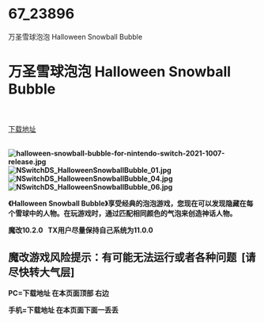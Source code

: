 # 67_23896
万圣雪球泡泡 Halloween Snowball Bubble
# 万圣雪球泡泡 Halloween Snowball Bubble
 <br/></br>
[下载地址](https://www.switch520.cc/article/23896 "下载地址")
<br/></br>

<p><strong><img title="halloween-snowball-bubble-for-nintendo-switch-2021-1007-release.jpg" src="https://www.switch520.cc/muke_img/2021_10_30_de718e18e1a12.jpg" alt="halloween-snowball-bubble-for-nintendo-switch-2021-1007-release.jpg"></strong><br>
<strong><img title="NSwitchDS_HalloweenSnowballBubble_01.jpg" src="https://www.switch520.cc/muke_img/2021_10_30_8da00bb91a17b.jpg" alt="NSwitchDS_HalloweenSnowballBubble_01.jpg"></strong><br>
<strong><img title="NSwitchDS_HalloweenSnowballBubble_04.jpg" src="https://www.switch520.cc/muke_img/2021_10_30_b2652e6c8d0ec.jpg" alt="NSwitchDS_HalloweenSnowballBubble_04.jpg"></strong><br>
<strong><img title="NSwitchDS_HalloweenSnowballBubble_06.jpg" src="https://www.switch520.cc/muke_img/2021_10_30_2ba46049600c7.jpg" alt="NSwitchDS_HalloweenSnowballBubble_06.jpg"></strong></p>
<p><strong>《Halloween Snowball Bubble》享受经典的泡泡游戏，您现在可以发现隐藏在每个雪球中的人物。在玩游戏时，通过匹配相同颜色的气泡来创造神话人物。</strong></p>
<p><strong>魔改10.2.0 &nbsp;&nbsp;TX用户尽量保持自己系统为11.0.0</strong></p>
<h2><strong>魔改游戏风险提示：有可能无法运行或者各种问题 &nbsp;[请尽快转大气层]</strong></h2>

<p><strong>PC=下载地址 在本页面顶部 右边</strong></p>
<p><strong>手机=下载地址 在本页面下面一丢丢</strong></p>
